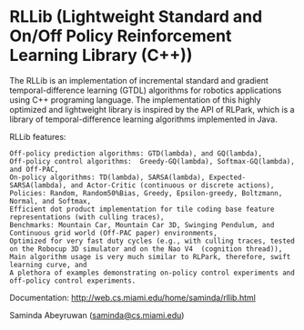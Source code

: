 RLLib (Lightweight Standard and On/Off Policy Reinforcement Learning Library (C++))
=====

The RLLib is an implementation of incremental standard and gradient temporal-difference learning (GTDL) algorithms  for robotics applications using C++ programing language. The implementation of this highly optimized and lightweight library is inspired by the API of RLPark, which is a library of temporal-difference learning algorithms implemented in Java. 

RLLib features:

    Off-policy prediction algorithms: GTD(lambda), and GQ(lambda),
    Off-policy control algorithms:  Greedy-GQ(lambda), Softmax-GQ(lambda), and Off-PAC,
    On-policy algorithms: TD(lambda), SARSA(lambda), Expected-SARSA(lambda), and Actor-Critic (continuous or discrete actions), 
    Policies: Random, Random50%Bias, Greedy, Epsilon-greedy, Boltzmann, Normal, and Softmax,
    Efficient dot product implementation for tile coding base feature representations (with culling traces),
    Benchmarks: Mountain Car, Mountain Car 3D, Swinging Pendulum, and Continuous grid world (Off-PAC paper) environments,
    Optimized for very fast duty cycles (e.g., with culling traces, tested on the Robocup 3D simulator and on the Nao V4  (cognition thread)), 
    Main algorithm usage is very much similar to RLPark, therefore, swift learning curve, and
    A plethora of examples demonstrating on-policy control experiments and off-policy control experiments.

Documentation: http://web.cs.miami.edu/home/saminda/rllib.html

Saminda Abeyruwan (saminda@cs.miami.edu)

